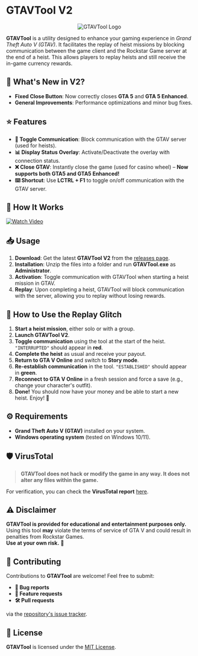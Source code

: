# GTAVTool V2

<div align="center">
  <img src="https://github.com/Aarplexan/gtavtool/assets/72907341/91fee735-0470-427d-8cfc-eb08a05b9798" alt="GTAVTool Logo">
</div>

**GTAVTool** is a utility designed to enhance your gaming experience in *Grand Theft Auto V (GTAV)*. It facilitates the replay of heist missions by blocking communication between the game client and the Rockstar Game server at the end of a heist. This allows players to replay heists and still receive the in-game currency rewards.

## 🚀 What's New in V2?

- **Fixed Close Button**: Now correctly closes **GTA 5** and **GTA 5 Enhanced**.
- **General Improvements**: Performance optimizations and minor bug fixes.

## ⭐ Features

- **🔄 Toggle Communication**: Block communication with the GTAV server (used for heists).
- **📊 Display Status Overlay**: Activate/Deactivate the overlay with connection status.
- **❌ Close GTAV**: Instantly close the game (used for casino wheel) – **Now supports both GTA5 and GTA5 Enhanced!**
- **⌨️ Shortcut**: Use **LCTRL + F1** to toggle on/off communication with the GTAV server.

## 🎥 How It Works

[![Watch Video](https://img.youtube.com/vi/TRZPeGCK26g/0.jpg)](https://www.youtube.com/watch?v=TRZPeGCK26g)

## 📥 Usage

1. **Download**: Get the latest **GTAVTool V2** from the [releases page](https://github.com/Aarplexan/gtavtool/releases/tag/v2.0.0).
2. **Installation**: Unzip the files into a folder and run **GTAVTool.exe** as **Administrator**.
3. **Activation**: Toggle communication with GTAVTool when starting a heist mission in GTAV.
4. **Replay**: Upon completing a heist, GTAVTool will block communication with the server, allowing you to replay without losing rewards.

## 🔄 How to Use the Replay Glitch

1. **Start a heist mission**, either solo or with a group.
2. **Launch GTAVTool V2**.
3. **Toggle communication** using the tool at the start of the heist. `"INTERRUPTED"` should appear in **red**.
4. **Complete the heist** as usual and receive your payout.
5. **Return to GTA V Online** and switch to **Story mode**.
6. **Re-establish communication** in the tool. `"ESTABLISHED"` should appear in **green**.
7. **Reconnect to GTA V Online** in a fresh session and force a save (e.g., change your character's outfit).
8. **Done!** You should now have your money and be able to start a new heist. Enjoy! 🎉

## ⚙️ Requirements

- **Grand Theft Auto V (GTAV)** installed on your system.
- **Windows operating system** (tested on Windows 10/11).

## 🛡️ VirusTotal

> **GTAVTool does not hack or modify the game in any way. It does not alter any files within the game.**

For verification, you can check the **VirusTotal report** [here](https://www.virustotal.com/gui/file/4aadce9cab332e02dec9da052132749c3198e154fef79807be5f9e175d5eb8fe).

## ⚠️ Disclaimer

**GTAVTool is provided for educational and entertainment purposes only.**  
Using this tool **may** violate the terms of service of GTA V and could result in penalties from Rockstar Games.  
**Use at your own risk.** 🚨

## 🤝 Contributing

Contributions to **GTAVTool** are welcome! Feel free to submit:
- **🐛 Bug reports**
- **🌟 Feature requests**
- **🛠️ Pull requests**

via the [repository's issue tracker](https://github.com/Aarplexan/gtavtool/issues).

## 📜 License

**GTAVTool** is licensed under the [MIT License](https://github.com/Aarplexan/gtavtool/blob/main/LICENSE).
